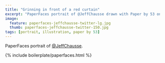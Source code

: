 ```yaml
---
title: "Grinning in front of a red curtain"
excerpt: "PaperFaces portrait of @JeffChausse drawn with Paper by 53 on an iPad."
image: 
  feature: paperfaces-jeffchausse-twitter-lg.jpg
  thumb: paperfaces-jeffchausse-twitter-150.jpg
tags: [portrait, illustration, paper by 53]
---
```


PaperFaces portrait of [@JeffChausse](http://twitter.com/JeffChausse).

{% include boilerplate/paperfaces.html %}
